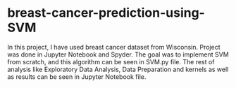 # breast-cancer-prediction-using-SVM
In this project, I have used breast cancer dataset from Wisconsin. 
Project was done in Jupyter Notebook and Spyder.
The goal was to implement SVM from scratch, and this algorithm can be seen in SVM.py file.
The rest of analysis like Exploratory Data Analysis, Data Preparation and kernels as well as results can be seen in Jupyter Notebook file.
